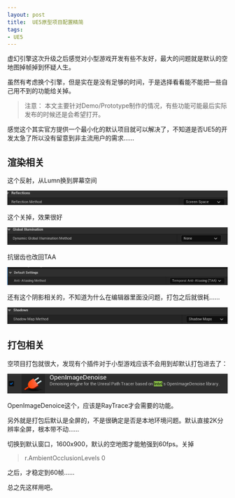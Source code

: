 ```yaml
---
layout: post
title:  UE5原型项目配置精简
tags:
- UE5
---
```


虚幻引擎这次升级之后感觉对小型游戏开发有些不友好，最大的问题就是默认的空地图掉帧掉到怀疑人生。

虽然有考虑换个引擎，但是实在是没有足够的时间，于是选择看看能不能把一些自己用不到的功能给关掉。

> 注意： 本文主要针对Demo/Prototype制作的情况，有些功能可能最后实际发布的时候还是会希望打开。

感觉这个其实官方提供一个最小化的默认项目就可以解决了，不知道是否UE5的开发太急了所以没有留意到非主流用户的需求……

## 渲染相关

这个反射，从Lumn换到屏幕空间

![](/images/ue5-simplify/2022-07-25-21-57-17-image.png)

这个关掉，效果很好

![](/images/ue5-simplify/2022-07-25-21-57-39-image.png)

抗锯齿也改回TAA

![](/images/ue5-simplify/2022-07-25-21-58-05-image.png)

还有这个阴影相关的，不知道为什么在编辑器里面没问题，打包之后就很耗……

![](/images/ue5-simplify/2022-07-25-21-58-23-image.png)

## 打包相关

空项目打包就很大，发现有个插件对于小型游戏应该不会用到却默认打包进去了：

![](/images/ue5-simplify/2022-07-25-21-55-47-image.png)

OpenImageDenoice这个，应该是RayTrace才会需要的功能。



另外就是打包后默认是全屏的，不是很确定是否是本地环境问题。默认直接2K分辨率全屏，根本带不动……

切换到默认窗口，1600x900，默认的空地图才能勉强到60fps。关掉

> r.AmbientOcclusionLevels 0

之后，才稳定到60帧……

总之先这样用吧。


